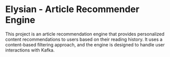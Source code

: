 # Elysian - Article Recommender Engine

This project is an article recommendation engine that provides personalized content recommendations to users based on their reading history. It uses a content-based filtering approach, and the engine is designed to handle user interactions with Kafka.